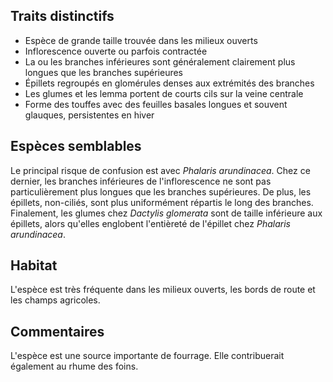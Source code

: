 
<!--
1-https://www.inaturalist.org/observations/194928783
1-https://www.inaturalist.org/observations/194997326
1-https://www.inaturalist.org/observations/195019510
1-https://www.inaturalist.org/observations/80055815
1-https://www.inaturalist.org/observations/195714307
1-https://www.inaturalist.org/observations/195180955
1-https://www.inaturalist.org/observations/194954848
1-https://www.inaturalist.org/observations/95415738
-->

## Traits distinctifs

- Espèce de grande taille trouvée dans les milieux ouverts
- Inflorescence ouverte ou parfois contractée
- La ou les branches inférieures sont généralement clairement plus longues que les branches supérieures
- Épillets regroupés en glomérules denses aux extrémités des branches 
- Les glumes et les lemma portent de courts cils sur la veine centrale
- Forme des touffes avec des feuilles basales longues et souvent glauques, persistentes en hiver

## Espèces semblables

Le principal risque de confusion est avec _Phalaris arundinacea_. Chez ce dernier, les branches inférieures de l'inflorescence ne sont pas particulièrement plus longues que les branches supérieures. De plus, les épillets, non-ciliés, sont plus uniformément répartis le long des branches. Finalement, les glumes chez _Dactylis glomerata_ sont de taille inférieure aux épillets, alors qu'elles englobent l'entièreté de l'épillet chez _Phalaris arundinacea_.

## Habitat

L'espèce est très fréquente dans les milieux ouverts, les bords de route et les champs agricoles.

## Commentaires

L'espèce est une source importante de fourrage. Elle contribuerait également au rhume des foins.


